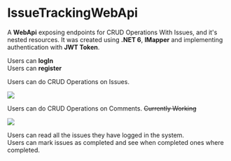 # IssueTrackingWebApi
A **WebApi** exposing endpoints for CRUD Operations With Issues,
and it's nested resources.
It was created using **.NET 6**, **IMapper** and implementing authentication with **JWT Token**.

Users can **logIn**<br>
Users can **register**

Users can do CRUD Operations on Issues. <br>

<img src="https://i.postimg.cc/Mpb0V7mP/Issue-Endponints.png">

Users can do CRUD Operations on Comments. ~~Currently Working~~

<img src="https://i.postimg.cc/fL6S6yvS/Screenshot-2022-07-21-204216.png">

Users can read all the issues they have logged in the system.<br>
Users can mark issues as completed and see when completed ones where completed.
